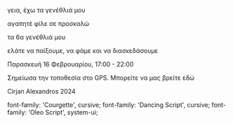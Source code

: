 γεια, έχω τα γενέθλιά μου

αγαπητέ φίλε σε προσκαλώ

τα 6α γενέθλιά μου

ελάτε να παίξουμε, να φάμε και να διασκεδάσουμε

Παρασκευή 16 Φεβρουαρίου, 17:00 - 22:00

Σημείωσα την τοποθεσία στο GPS. Μπορείτε να μας βρείτε εδώ

Cirjan Alexandros 2024

font-family: 'Courgette', cursive;
font-family: 'Dancing Script', cursive;
font-family: 'Oleo Script', system-ui;